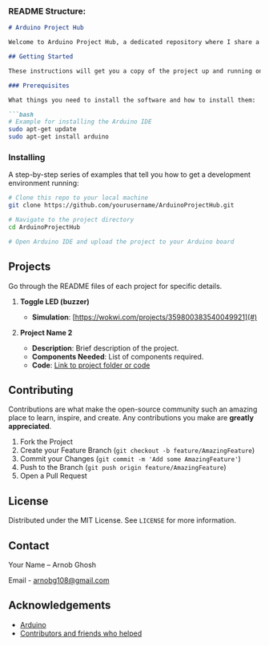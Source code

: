 ### README Structure:

```markdown
# Arduino Project Hub

Welcome to Arduino Project Hub, a dedicated repository where I share a variety of Arduino projects ranging from beginner to advanced levels. Each project is documented with code, schematics, and a detailed walkthrough to help you understand and replicate the projects.

## Getting Started

These instructions will get you a copy of the project up and running on your local machine for development and testing purposes.

### Prerequisites

What things you need to install the software and how to install them:

```bash
# Example for installing the Arduino IDE
sudo apt-get update
sudo apt-get install arduino
```

### Installing

A step-by-step series of examples that tell you how to get a development environment running:

```bash
# Clone this repo to your local machine
git clone https://github.com/yourusername/ArduinoProjectHub.git

# Navigate to the project directory
cd ArduinoProjectHub

# Open Arduino IDE and upload the project to your Arduino board
```

## Projects

Go through the README files of each project for specific details.

1. **Toggle LED (buzzer)**
   - **Simulation**: [https://wokwi.com/projects/359800383540049921](#)

2. **Project Name 2**
   - **Description**: Brief description of the project.
   - **Components Needed**: List of components required.
   - **Code**: [Link to project folder or code](#)



## Contributing

Contributions are what make the open-source community such an amazing place to learn, inspire, and create. Any contributions you make are **greatly appreciated**.

1. Fork the Project
2. Create your Feature Branch (`git checkout -b feature/AmazingFeature`)
3. Commit your Changes (`git commit -m 'Add some AmazingFeature'`)
4. Push to the Branch (`git push origin feature/AmazingFeature`)
5. Open a Pull Request

## License

Distributed under the MIT License. See `LICENSE` for more information.

## Contact

Your Name – Arnob Ghosh

Email - arnobg108@gmail.com

## Acknowledgements

- [Arduino](https://arduino.cc/)
- [Contributors and friends who helped](#)
```
